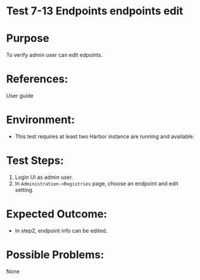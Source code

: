 Test 7-13 Endpoints endpoints edit
=======

# Purpose

To verify admin user can edit edpoints.

# References:

User guide

# Environment:

* This test requires at least two Harbor instance are running and available.

# Test Steps:

1. Login UI as admin user.
2. In `Administration->Registries` page, choose an endpoint and edit setting.

# Expected Outcome:

* In step2, endpoint info can be edited.

# Possible Problems:
None
